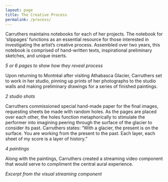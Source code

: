 ```yaml
---
layout: page
title: The Creative Process
permalink: /process/
---
```


<div id="ubcOpenCollectionsWidgetDisplay">
<script id="ubcOpenCollectionsWidget"
src="https://open.library.ubc.ca/staticfile/build/embed/item.js"
data-item="1.0214446"
data-collection="creelman"
data-metadata="true"
data-width=""
async > {newline}
</script>
</div>

Carruthers maintains notebooks for each of her projects. The notebook for ‘slippages’ functions as an essential resource for those interested in investigating the artist’s creative process. Assembled over two years, this notebook is comprised of hand-written texts, inspirational preliminary sketches, and unique inserts.

*5 or 6 pages to show how they reveal process*					

Upon returning to Montréal after visiting Athabasca Glacier, Carruthers set to work in her studio, pinning up prints of her photographs to the studio walls and making preliminary drawings for a series of finished paintings.

*2 studio shots*

Carruthers commissioned special hand-made paper for the final images, requesting sheets be made with random holes. As the pages are placed over each other, the holes function metaphorically to stimulate the performer into imagining peering through the surface of the glacier to consider its past. Carruthers states: “With a glacier, the present is on the surface. You are working from the present to the past. Each layer, each sheet of my score is a layer of history.”

*4 paintings*			

Along with the paintings, Carruthers created a streaming video component that would serve to compliment the central aural experience. 

*Excerpt from the visual streaming component*
